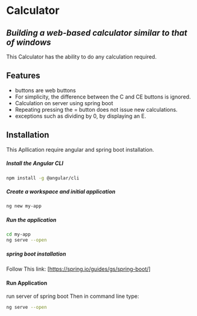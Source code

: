  # Calculator
## _Building a web-based calculator similar to that of windows_

This Calculator has the ability to do any calculation required.
## Features
- buttons are web buttons
- For simplicity, the difference between the C and CE buttons is ignored.
- Calculation on server using spring boot
- Repeating pressing the = button does not issue new calculations.
- exceptions such as dividing by 0, by displaying an E.

## Installation

This Apllication require angular and spring boot installation.
##### Install the Angular CLI
```sh
npm install -g @angular/cli
```
##### Create a workspace and initial application
```sh
ng new my-app
```
##### Run the application
```sh
cd my-app
ng serve --open
```
##### spring boot installation
Follow This link:
[https://spring.io/guides/gs/spring-boot/]

#### Run Application

run server of spring boot
Then in command line type:
```sh
ng serve --open
```

